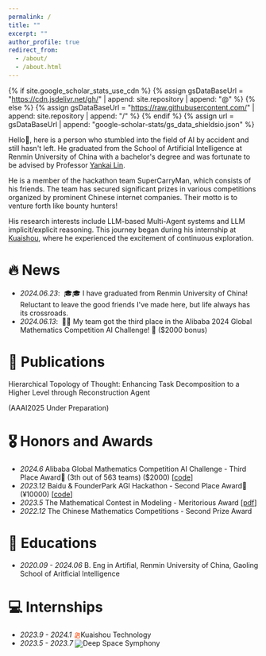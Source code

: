 ```yaml
---
permalink: /
title: ""
excerpt: ""
author_profile: true
redirect_from: 
  - /about/
  - /about.html
---
```


{% if site.google_scholar_stats_use_cdn %}
{% assign gsDataBaseUrl = "https://cdn.jsdelivr.net/gh/" | append: site.repository | append: "@" %}
{% else %}
{% assign gsDataBaseUrl = "https://raw.githubusercontent.com/" | append: site.repository | append: "/" %}
{% endif %}
{% assign url = gsDataBaseUrl | append: "google-scholar-stats/gs_data_shieldsio.json" %}

<span class='anchor' id='about-me'></span>
Hello👋, here is a person who stumbled into the field of AI by accident and still hasn't left. He graduated from the School of Artificial Intelligence at Renmin University of China with a bachelor's degree and was fortunate to be advised by Professor [Yankai Lin](https://linyankai.github.io/).

He is a member of the hackathon team SuperCarryMan, which consists of his friends. The team has secured significant prizes in various competitions organized by prominent Chinese internet companies. Their motto is to venture forth like bounty hunters!

His research interests include LLM-based Multi-Agent systems and LLM implicit/explicit reasoning. This journey began during his internship at [Kuaishou](https://www.kuaishou.com/), where he experienced the excitement of continuous exploration.
# 🔥 News
- *2024.06.23*: &nbsp;🎓🎓 I have graduated from Renmin University of China! Reluctant to leave the good friends I've made here, but life always has its crossroads.
- *2024.06.13*: &nbsp;🎉🎉 My team got the third place in the Alibaba 2024 Global Mathematics Competition AI Challenge! 🥉 ($2000 bonus)

# 📝 Publications 

Hierarchical Topology of Thought: Enhancing Task Decomposition to a Higher Level through Reconstruction Agent

(AAAI2025 Under Preparation)

<!-- <div class='paper-box'><div class='paper-box-image'><div><div class="badge">CVPR 2016</div><img src='images/500x300.png' alt="sym" width="100%"></div></div>
<div class='paper-box-text' markdown="1">

[Deep Residual Learning for Image Recognition]()

**Fengwei Teng**, Yankai Lin

[**Project**]() <strong><span class='show_paper_citations' data='DhtAFkwAAAAJ:ALROH1vI_8AC'></span></strong>
- Lorem ipsum dolor sit amet, consectetur adipiscing elit. Vivamus ornare aliquet ipsum, ac tempus justo dapibus sit amet. 
</div>
</div>

<div class='paper-box'><div class='paper-box-image'><div><div class="badge">CVPR 2016</div><img src='images/500x300.png' alt="sym" width="100%"></div></div>
<div class='paper-box-text' markdown="1"> -->

# 🎖 Honors and Awards
- *2024.6* Alibaba Global Mathematics Competition AI Challenge - Third Place Award🥉 (3th out of 563 teams) ($2000)
\[[code](https://github.com/didiforgithub/MetaGPT-MathAI)\]
- *2023.12* Baidu & FounderPark AGI Hackathon - Second Place Award🥈 (¥10000)
\[[code](https://github.com/didiforgithub/Prompt-Navigator)\]
- *2023.5* The Mathematical Contest in Modeling - Meritorious Award
\[[pdf](https://www.overleaf.com/read/vpvcsksqyrfz#5df8c5)\]
- *2022.12* The Chinese Mathematics Competitions - Second Prize Award

# 📖 Educations
- *2020.09 - 2024.06* B. Eng in Artifial, Renmin University of China, Gaoling School of Aritficial Intelligence

# 💻 Internships
- *2023.9 - 2024.1* <img src="images/kuaishou.png" alt="" style="width: auto; height: 1em; vertical-align: middle;">Kuaishou Technology
- *2023.5 - 2023.7* <img src="https://img.36krcdn.com/hsossms/20230424/v2_06078b14341f4486835b4b05ec8d8fb4@000000_oswg7548oswg132oswg132_img_000" style="width: auto; height: 1em; vertical-align: middle;">Deep Space Symphony
